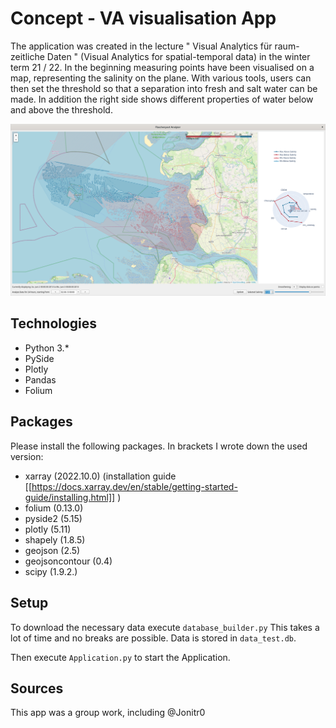 # Concept - VA visualisation App


The application was created in the lecture " Visual Analytics für raum-zeitliche Daten  " (Visual Analytics for spatial-temporal data) in the winter term 21 / 22. In the beginning
measuring points have been visualised on a map, representing the salinity on the plane. With various tools, users can then set the threshold so that a separation into fresh and salt water can be made.
In addition the right side shows different properties of water below and above the threshold.

![Screenshot of the Application](screenshot.png)

## Technologies


- Python 3.*
- PySide
- Plotly
- Pandas
- Folium


## Packages

Please install the following packages. In brackets
I wrote down the used version:

- xarray (2022.10.0)
(installation guide [[https://docs.xarray.dev/en/stable/getting-started-guide/installing.html]] )
- folium (0.13.0)
- pyside2 (5.15)
- plotly (5.11)
- shapely (1.8.5)
- geojson (2.5)
- geojsoncontour (0.4)
- scipy (1.9.2.)



## Setup


To download the necessary data execute 
`database_builder.py`
This takes a lot of time and no breaks are possible.
Data is stored in `data_test.db`.

Then execute 
`Application.py`
to start the Application.


## Sources


This app was a group work, including @Jonitr0
